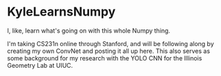 # KyleLearnsNumpy

I, like, learn what's going on with this whole Numpy thing.

I'm taking CS231n online through Stanford, and will be following along by creating my own ConvNet and posting it all up here. This also serves as some background for my research with the YOLO CNN for the Illinois Geometry Lab at UIUC.
